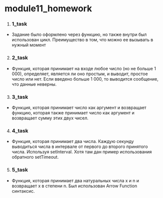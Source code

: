 # module11_homework
1. ### 1_task
  - Задание было оформлено через функцию, но также внутри был использован цикл. Преимущество в том, что можно ее вызывать в нужный момент

2. ### 2_task
  - Функция, которая принимает на входе любое число (но не больше 1 000), определяет, является ли оно простым, и выводит, простое число или нет. Если введено больше 1       000, то выводится сообщение, что данные неверны.

3. ### 3_task
  - Функция, которая принимает число как аргумент и возвращает функцию, которая также принимает число как аргумент и возвращает сумму этих двух чисел.

4. ### 4_task
- Функция, которая принимает два числа. Каждую секунду выводиться числа в интервале от первого до второго принятого числа. Используя setInterval. Хотя там дан пример использования обратного setTimeout.
5. ### 5_task
- Функция, которая принимает два натуральных числа x и n и возвращает x в степени n. Был использован Arrow Function синтаксис.

